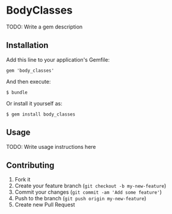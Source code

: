 # BodyClasses

TODO: Write a gem description

## Installation

Add this line to your application's Gemfile:

    gem 'body_classes'

And then execute:

    $ bundle

Or install it yourself as:

    $ gem install body_classes

## Usage

TODO: Write usage instructions here

## Contributing

1. Fork it
2. Create your feature branch (`git checkout -b my-new-feature`)
3. Commit your changes (`git commit -am 'Add some feature'`)
4. Push to the branch (`git push origin my-new-feature`)
5. Create new Pull Request
